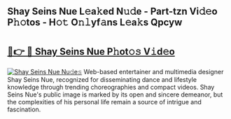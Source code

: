 ## Shay Seins Nue L𝚎a𝚔ed N𝚞𝚍e - Part-tzn Vi𝚍𝚎o P𝚑𝚘tos - H𝚘𝚝 O𝚗𝚕yf𝚊ns L𝚎a𝚔s Qpcyw

# <h2><a href="http://kf05vl.oniu.top/?m=Shay+Seins+Nue">🔗👉 🔴 Shay Seins Nue P𝚑ot𝚘𝚜 V𝚒d𝚎o</a></h2>

[![Shay Seins Nue Nu𝚍e𝚜](https://i.imgur.com/0qMVB7G.gif)](http://kf05vl.oniu.top/?m=Shay+Seins+Nue)
Web-based entertainer and multimedia designer Shay Seins Nue, recognized for disseminating dance and lifestyle knowledge through trending choreographies and compact videos. Shay Seins Nue's public image is marked by its open and sincere demeanor, but the complexities of his personal life remain a source of intrigue and fascination.  
